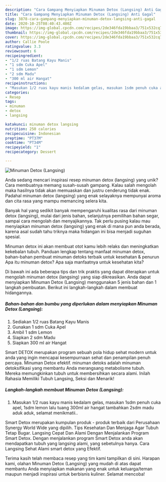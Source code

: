 ```yaml
---
description: "Cara Gampang Menyiapkan Minuman Detox (Langsing) Anti Gagal"
title: "Cara Gampang Menyiapkan Minuman Detox (Langsing) Anti Gagal"
slug: 3878-cara-gampang-menyiapkan-minuman-detox-langsing-anti-gagal
date: 2020-10-25T08:40:43.400Z
image: https://img-global.cpcdn.com/recipes/2de346fda19bbaa3/751x532cq70/minuman-detox-langsing-foto-resep-utama.jpg
thumbnail: https://img-global.cpcdn.com/recipes/2de346fda19bbaa3/751x532cq70/minuman-detox-langsing-foto-resep-utama.jpg
cover: https://img-global.cpcdn.com/recipes/2de346fda19bbaa3/751x532cq70/minuman-detox-langsing-foto-resep-utama.jpg
author: Callie Poole
ratingvalue: 3.3
reviewcount: 6
recipeingredient:
- "1/2 ruas Batang Kayu Manis"
- "1 sdm Cuka Apel"
- "1 sdm Lemon"
- "2 sdm Madu"
- "300 ml air Hangat"
recipeinstructions:
- "Masukan 1/2 ruas kayu manis kedalam gelas, masukan 1sdm penuh cuka apel, 1sdm lemon lalu tuang 300ml air hangat tambahkan 2sdm madu aduk aduk, selamat menikmatii.."
categories:
- Resep
tags:
- minuman
- detox
- langsing

katakunci: minuman detox langsing 
nutrition: 250 calories
recipecuisine: Indonesian
preptime: "PT37M"
cooktime: "PT34M"
recipeyield: "1"
recipecategory: Dessert

---
```



![Minuman Detox (Langsing)](https://img-global.cpcdn.com/recipes/2de346fda19bbaa3/751x532cq70/minuman-detox-langsing-foto-resep-utama.jpg)

Anda sedang mencari inspirasi resep minuman detox (langsing) yang unik? Cara membuatnya memang susah-susah gampang. Kalau salah mengolah maka hasilnya tidak akan memuaskan dan justru cenderung tidak enak. Padahal minuman detox (langsing) yang enak selayaknya mempunyai aroma dan cita rasa yang mampu memancing selera kita.

Banyak hal yang sedikit banyak mempengaruhi kualitas rasa dari minuman detox (langsing), mulai dari jenis bahan, selanjutnya pemilihan bahan segar, sampai cara mengolah dan menyajikannya. Tak perlu pusing kalau mau menyiapkan minuman detox (langsing) yang enak di mana pun anda berada, karena asal sudah tahu triknya maka hidangan ini bisa menjadi suguhan spesial.

Minuman detox ini akan membuat otot kamu lebih relaks dan meningkatkan kekebalan tubuh. Panduan lengkap tentang manfaat minuman detox, bahan-bahan pembuat minuman detoks terbaik untuk kesehatan &amp; penurun Apa itu minuman detox? Apa saja manfaatnya untuk kesehatan kita?


Di bawah ini ada beberapa tips dan trik praktis yang dapat diterapkan untuk mengolah minuman detox (langsing) yang siap dikreasikan. Anda dapat menyiapkan Minuman Detox (Langsing) menggunakan 5 jenis bahan dan 1 langkah pembuatan. Berikut ini langkah-langkah dalam membuat hidangannya.

<!--inarticleads1-->

##### Bahan-bahan dan bumbu yang diperlukan dalam menyiapkan Minuman Detox (Langsing):

1. Sediakan 1/2 ruas Batang Kayu Manis
1. Gunakan 1 sdm Cuka Apel
1. Ambil 1 sdm Lemon
1. Siapkan 2 sdm Madu
1. Siapkan 300 ml air Hangat


Smart DETOX merupakan program sebuah pola hidup sehat modern untuk anda yang ingin mencapai kesempurnaan sehat dan penampilan penuh percaya. Minuman Detox efektif. minuman detoks adalah minuman detoksifikasi yang membantu Anda merangsang metabolisme tubuh. Mereka memungkinkan tubuh untuk membersihkan secara alami. Inilah Rahasia Memiliki Tubuh Langsing, Seksi dan Menarik! 

<!--inarticleads2-->

##### Langkah-langkah membuat Minuman Detox (Langsing):

1. Masukan 1/2 ruas kayu manis kedalam gelas, masukan 1sdm penuh cuka apel, 1sdm lemon lalu tuang 300ml air hangat tambahkan 2sdm madu aduk aduk, selamat menikmatii..


Smart Detox merupakan kumpulan produk - produk terbaik dari Perusahaan Synergy World Wide yang dipilih. Tips Kesehatan Dan Menjaga Agar Tubuh Tetap Bugar. Langsing Cepat Dan Alami Dengan Menjalankan Program Smart Detox. Dengan menjalankan program Smart Detox anda akan mendapatkan tubuh yang langsing alami, yang sebetulnya hanya. Cara Langsing Sehat Alami smart detox yang Efektif. 

Terima kasih telah membaca resep yang tim kami tampilkan di sini. Harapan kami, olahan Minuman Detox (Langsing) yang mudah di atas dapat membantu Anda menyiapkan makanan yang enak untuk keluarga/teman maupun menjadi inspirasi untuk berbisnis kuliner. Selamat mencoba!
